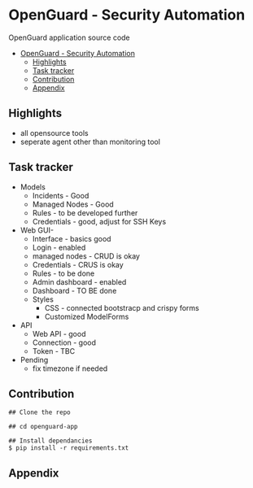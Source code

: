 # OpenGuard - Security Automation

OpenGuard application source code

- [OpenGuard - Security Automation](#openguard---security-automation)
  - [Highlights](#highlights)
  - [Task tracker](#task-tracker)
  - [Contribution](#contribution)
  - [Appendix](#appendix)

## Highlights

- all opensource tools
- seperate agent other than monitoring tool


## Task tracker

- Models
  - Incidents - Good
  - Managed Nodes - Good
  - Rules - to be developed further
  - Credentials - good, adjust for SSH Keys
- Web GUI-
  - Interface - basics good
  - Login - enabled
  - managed nodes - CRUD is okay
  - Credentials - CRUS is okay
  - Rules - to be done
  - Admin dashboard - enabled
  - Dashboard - TO BE done
  - Styles
    - CSS - connected bootstracp and crispy forms
    - Customized ModelForms
- API
  - Web API - good
  - Connection - good
  - Token - TBC
- Pending
  - fix timezone if needed


## Contribution

```shell
## Clone the repo

## cd openguard-app

## Install dependancies
$ pip install -r requirements.txt

```



## Appendix